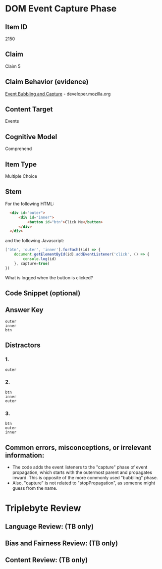 # DOM Event Capture Phase

## Item ID
2150

## Claim
Claim 5

## Claim Behavior (evidence)
[Event Bubbling and Capture](https://developer.mozilla.org/en-US/docs/Learn/JavaScript/Building_blocks/Events#event_bubbling_and_capture) - developer.mozilla.org

## Content Target
Events

## Cognitive Model
Comprehend

## Item Type
Multiple Choice

## Stem
For the following HTML:
```html
  <div id="outer">
      <div id="inner">
          <button id="btn">Click Me</button>
      </div>
  </div>
```
and the following Javascript:
```javascript
['btn', 'outer', 'inner'].forEach((id) => {
    document.getElementById(id).addEventListener('click', () => {
        console.log(id)
    }, capture=true)
})
```

What is logged when the button is clicked?

## Code Snippet (optional)

## Answer Key
```
outer
inner
btn
```

## Distractors
### 1.
```
outer
```

### 2.
```
btn
inner
outer
```

### 3.
```
btn
outer
inner
```

## Common errors, misconceptions, or irrelevant information:
* The code adds the event listeners to the "capture" phase of event propagation, which starts with the outermost parent and propagates inward.  This is opposite of the more commonly used "bubbling" phase.
* Also, "capture" is not related to "stopPropagation", as someone might guess from the name.

# Triplebyte Review

## Language Review: (TB only)

## Bias and Fairness Review: (TB only)

## Content Review: (TB only)
